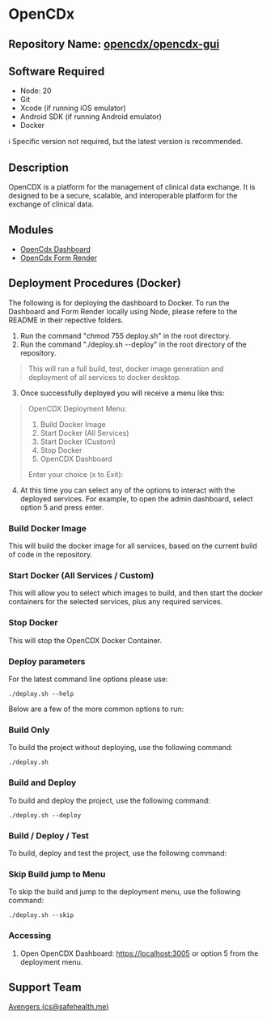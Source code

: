 # OpenCDx

## Repository Name: [opencdx/opencdx-gui](https://github.com/opencdx/opencdx-gui)

## Software Required
- Node: 20
- Git
- Xcode (if running iOS emulator)
- Android SDK (if running Android emulator)
- Docker

ℹ️ Specific version not required, but the latest version is recommended.

## Description

OpenCDX is a platform for the management of clinical data exchange. It is designed to be a secure, scalable, and interoperable platform for the exchange of clinical data.

## Modules

- [OpenCdx Dashboard](opencdx-dashboard/README.md)
- [OpenCdx Form Render](opencdx-form-render/README.md)

## Deployment Procedures (Docker)

The following is for deploying the dashboard to Docker. To run the Dashboard and Form Render locally using Node, please refere to the README in their repective folders.

1. Run the command "chmod 755 deploy.sh" in the root directory.
2. Run the command "./deploy.sh --deploy" in the root directory of the repository.
> This will run a full build, test, docker image generation and deployment of all services to docker desktop.
3. Once successfully deployed you will receive a menu like this:
> OpenCDX Deployment Menu:
> 
> 1. Build Docker Image                     
> 2. Start Docker (All Services)             
> 3. Start Docker (Custom)                   
> 4. Stop Docker                             
> 5. OpenCDX Dashboard                
>
> Enter your choice (x to Exit):

4. At this time you can select any of the options to interact with the deployed services.  For example, to open the admin dashboard, select option 5 and press enter.

### Build Docker Image
This will build the docker image for all services, based on the current build of code in the repository.

### Start Docker (All Services / Custom)
This will allow you to select which images to build, and then start the docker containers for the selected services, plus any required services.

### Stop Docker
This will stop the OpenCDX Docker Container.

### Deploy parameters
For the latest command line options please use:

`./deploy.sh --help`

Below are a few of the more common options to run:

### Build Only
To build the project without deploying, use the following command:

`./deploy.sh`
### Build and Deploy
To build and deploy the project, use the following command:

`./deploy.sh --deploy`
### Build / Deploy / Test
To build, deploy and test the project, use the following command:

### Skip Build jump to Menu
To skip the build and jump to the deployment menu, use the following command:

`./deploy.sh --skip`


### Accessing
1. Open OpenCDX Dashboard: [https://localhost:3005](https://localhost:3005) or option 5 from the deployment menu.

## Support Team

[Avengers (cs@safehealth.me)](mailto:cs@safehealth.me)
